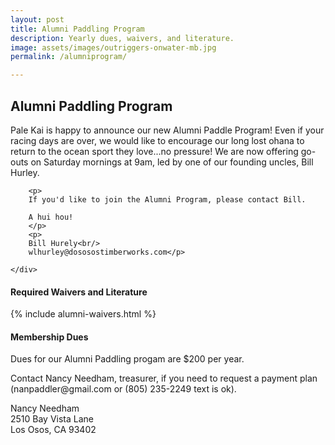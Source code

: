 ```yaml
---
layout: post
title: Alumni Paddling Program
description: Yearly dues, waivers, and literature.
image: assets/images/outriggers-onwater-mb.jpg
permalink: /alumniprogram/

---
```

<h2>Alumni Paddling Program</h2>

<div class="row">
	<div class="6u 12u$(small)">
		<p> Pale Kai is happy to announce our new Alumni Paddle Program! Even if your racing days are over, we would like to encourage our long lost ohana to return to the ocean sport they love...no pressure! We are now offering go-outs on Saturday mornings at 9am, led by one of our founding uncles, Bill Hurley. </p>	
	</div>
	<div class="6u$ 12u$(small)">
		
		<p>
		If you'd like to join the Alumni Program, please contact Bill.

		A hui hou!
		</p>
		<p>
		Bill Hurely<br/>
		wlhurley@dososostimberworks.com</p>
		
	</div>
</div>

<div class="row">
	<div class="6u 12u$(small)">
		<h4>Required Waivers and Literature</h4>
    {% include alumni-waivers.html %}
	</div>
	<div class="6u$ 12u$(small)">
		<h4>Membership Dues</h4>
		<p>Dues for our Alumni Paddling progam are $200 per year.</p>
		<p>Contact Nancy Needham, treasurer, if you need to request a payment plan (nanpaddler@gmail.com or (805) 235-2249 text is ok).</p>
		<p>
		Nancy Needham<br/>
		2510 Bay Vista Lane<br/>
		Los Osos, CA 93402</p>
	</div>
</div>

<!--
<a href="http://www.SignUpGenius.com/go/409044BAFA82CA2F85-20172" class="button">Alumni Paddle Sign-up Genis</a>
-->


